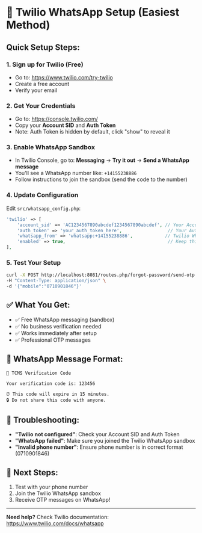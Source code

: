 # 🚀 Twilio WhatsApp Setup (Easiest Method)

## Quick Setup Steps:

### 1. Sign up for Twilio (Free)
- Go to: https://www.twilio.com/try-twilio
- Create a free account
- Verify your email

### 2. Get Your Credentials
- Go to: https://console.twilio.com/
- Copy your **Account SID** and **Auth Token**
- Note: Auth Token is hidden by default, click "show" to reveal it

### 3. Enable WhatsApp Sandbox
- In Twilio Console, go to: **Messaging** → **Try it out** → **Send a WhatsApp message**
- You'll see a WhatsApp number like: `+14155238886`
- Follow instructions to join the sandbox (send the code to the number)

### 4. Update Configuration
Edit `src/whatsapp_config.php`:

```php
'twilio' => [
    'account_sid' => 'AC1234567890abcdef1234567890abcdef', // Your Account SID
    'auth_token' => 'your_auth_token_here',                 // Your Auth Token
    'whatsapp_from' => 'whatsapp:+14155238886',            // Twilio WhatsApp number
    'enabled' => true,                                      // Keep this true
],
```

### 5. Test Your Setup
```bash
curl -X POST http://localhost:8081/routes.php/forgot-password/send-otp \
-H "Content-Type: application/json" \
-d '{"mobile":"0710901846"}'
```

## ✅ What You Get:
- ✅ Free WhatsApp messaging (sandbox)
- ✅ No business verification needed
- ✅ Works immediately after setup
- ✅ Professional OTP messages

## 📱 WhatsApp Message Format:
```
🔐 TCMS Verification Code

Your verification code is: 123456

⏰ This code will expire in 15 minutes.
🔒 Do not share this code with anyone.
```

## 🔧 Troubleshooting:
- **"Twilio not configured"**: Check your Account SID and Auth Token
- **"WhatsApp failed"**: Make sure you joined the Twilio WhatsApp sandbox
- **"Invalid phone number"**: Ensure phone number is in correct format (0710901846)

## 🚀 Next Steps:
1. Test with your phone number
2. Join the Twilio WhatsApp sandbox
3. Receive OTP messages on WhatsApp!

---
**Need help?** Check Twilio documentation: https://www.twilio.com/docs/whatsapp 
